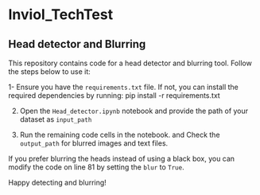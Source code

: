 # Inviol_TechTest
## Head detector and Blurring

This repository contains code for a head detector and blurring tool. Follow the steps below to use it:

1- Ensure you have the `requirements.txt` file. If not, you can install the required dependencies by running:
pip install -r requirements.txt


2. Open the `Head_detector.ipynb` notebook and provide the path of your dataset as `input_path`

3. Run the remaining code cells in the notebook. and Check the `output_path` for blurred images and text files.

If you prefer blurring the heads instead of using a black box, you can modify the code on line 81 by setting the `blur` to `True`.

Happy detecting and blurring!